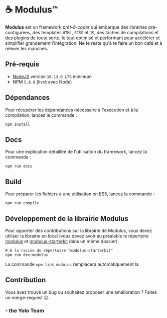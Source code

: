 # ☕ Modulus™

**Modulus** est un framework *prêt-à-coder* qui embarque des librairies pré-configurées, des templates `HTML`, `SCSS` et `JS`, des tâches de compilations et des plugins de toute sorte, le tout optimisé et performant pour accélérer et simplifier grandement l'intégration. Ne te reste qu'à te faire un bon café et à relever les manches.


## Pré-requis

- [NodeJS](https://nodejs.org) version `10.13.0 LTS` minimum
- NPM `5.6.0` (livré avec Node)


## Dépendances

Pour récupérer les dépendances nécessaire à l'execution et à la compilation, lancez la commande :
```
npm install
```


## Docs

Pour une explication détaillée de l'utilisation du framework, lancez la commande :
```
npm run docs
```


## Build

Pour préparer les fichiers à une utilisation en ES5, lancez la commande :
```
npm run compile
```


## Développement de la librairie Modulus

Pour apporter des contributions sur la librairie de Modulus, vous devez utiliser la librairie en local (vous devez avoir au préalable le répertoire [modulus](https://git.cross-systems.ch/wide-front/modulus) et [modulus-starterkit](https://git.cross-systems.ch/wide-front/modulus-starterkit) dans un même dossier).

```
# À la racine du répertoire "modulus-starterkit"
npm run dev:modulus
```

La commande `npm link modulus` remplacera automatiquement la  


## Contribution

Vous avez trouvé un bug ou souhaitez proposer une amélioration ? Faites un merge-request 😉.


### - the Yolo Team